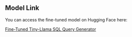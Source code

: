 ## Model Link

You can access the fine-tuned model on Hugging Face here:

[Fine-Tuned Tiny-Llama SQL Query Generator](https://huggingface.co/pranshu267/tiny-llama-bnb-4bit-sql)